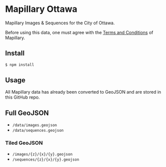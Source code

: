 # Mapillary Ottawa

Mapillary Images & Sequences for the City of Ottawa.

Before using this data, one must agree with the [Terms and Conditions](https://www.mapillary.com/terms) of Mapillary.

## Install

```bash
$ npm install
```

## Usage

All Mapillary data has already been converted to GeoJSON and are stored in this GitHub repo.

## Full GeoJSON

- `/data/images.geojson`
- `/data/sequences.geojson`

### Tiled GeoJSON

- `/images/{z}/{x}/{y}.geojson`
- `/sequences/{z}/{x}/{y}.geojson`